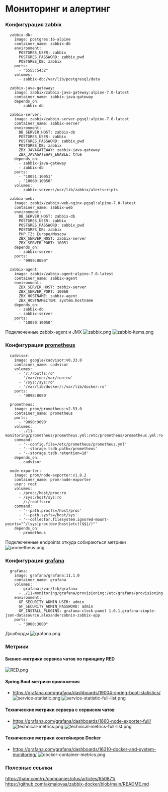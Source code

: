 # Мониторинг и алертинг

### Конфигурация zabbix
```
  zabbix-db:
    image: postgres:16-alpine
    container_name: zabbix-db
    environment:
      POSTGRES_USER: zabbix
      POSTGRES_PASSWORD: zabbix_pwd
      POSTGRES_DB: zabbix
    ports:
      - "5555:5432"
    volumes:
      - zabbix-db:/var/lib/postgresql/data

  zabbix-java-gateway:
    image: zabbix/zabbix-java-gateway:alpine-7.0-latest
    container_name: zabbix-java-gateway
    depends_on:
      - zabbix-db

  zabbix-server:
    image: zabbix/zabbix-server-pgsql:alpine-7.0-latest
    container_name: zabbix-server
    environment:
      DB_SERVER_HOST: zabbix-db
      POSTGRES_USER: zabbix
      POSTGRES_PASSWORD: zabbix_pwd
      POSTGRES_DB: zabbix
      ZBX_JAVAGATEWAY: zabbix-java-gateway
      ZBX_JAVAGATEWAY_ENABLE: true
    depends_on:
      - zabbix-java-gateway
      - zabbix-db
    ports:
      - "10051:10051"
      - "10060:10050"
    volumes:
      - zabbix-server:/usr/lib/zabbix/alertscripts

  zabbix-web:
    image: zabbix/zabbix-web-nginx-pgsql:alpine-7.0-latest
    container_name: zabbix-web
    environment:
      DB_SERVER_HOST: zabbix-db
      POSTGRES_USER: zabbix
      POSTGRES_PASSWORD: zabbix_pwd
      POSTGRES_DB: zabbix
      PHP_TZ: Europe/Moscow
      ZBX_SERVER_HOST: zabbix-server
      ZBX_SERVER_PORT: 10051
    depends_on:
      - zabbix-server
    ports:
      - "9999:8080"

  zabbix-agent:
    image: zabbix/zabbix-agent:alpine-7.0-latest
    container_name: zabbix-agent
    environment:
      ZBX_SERVER_HOST: zabbix-server
      ZBX_SERVER_PORT: 10060
      ZBX_HOSTNAME: zabbix-agent
      ZBX_HOSTNAMEITEM: system.hostname
    depends_on:
      - zabbix-db
      - zabbix-server
    ports:
      - "10050:10050"
```
Подключенные zabbix-agent и JMX
![zabbix.png](zabbix.png)
![zabbix-items.png](zabbix-items.png)

### Конфигурация [prometheus](prometheus/prometheus.yml)
```
  cadvisor:
    image: google/cadvisor:v0.33.0
    container_name: cadvisor
    volumes:
      - '/:/rootfs:ro'
      - '/var/run:/var/run:rw'
      - '/sys:/sys:ro'
      - '/var/lib/docker/:/var/lib/docker:ro'
    ports:
      - '9898:8080'

  prometheus:
    image: prom/prometheus:v2.53.0
    container_name: prometheus
    ports:
      - '9090:9090'
    volumes:
      - ./11-monitoring/prometheus/prometheus.yml:/etc/prometheus/prometheus.yml:ro
    command:
      - '--config.file=/etc/prometheus/prometheus.yml'
      - '--storage.tsdb.path=/prometheus'
      - '--storage.tsdb.retention=1d'
    depends_on:
      - cadvisor

  node-exporter:
    image: prom/node-exporter:v1.8.2
    container_name: prom-node-exporter
    user: root
    volumes:
      - /proc:/host/proc:ro
      - /sys:/host/sys:ro
      - /:/rootfs:ro
    command:
      - '--path.procfs=/host/proc'
      - '--path.sysfs=/host/sys'
      - '--collector.filesystem.ignored-mount-points="^/(sys|proc|dev|host|etc)($$|/)"'
    depends_on:
      - prometheus
```
Подключенные endpoints откуда собираються метрики  
![prometheus.png](prometheus.png)

### Конфигурация [grafana](grafana/provisioning/datasources/datasource.yml)
```
  grafana:
    image: grafana/grafana:11.1.0
    container_name: grafana
    volumes:
      - grafana:/var/lib/grafana
      - ./11-monitoring/grafana/provisioning:/etc/grafana/provisioning
    environment:
      GF_SECURITY_ADMIN_USER: admin
      GF_SECURITY_ADMIN_PASSWORD: admin
      GF_INSTALL_PLUGINS: grafana-clock-panel 1.0.1,grafana-simple-json-datasource,alexanderzobnin-zabbix-app
    ports:
      - "3000:3000"
```
Дашборды ![grafana.png](grafana.png)

### Метрики
#### Бизнес-метрики сервиса чатов по принципу RED
![RED.png](metrics/RED.png)

#### Spring Boot метрики приложения
- https://grafana.com/grafana/dashboards/19004-spring-boot-statistics/
![service-statistic.png](metrics/service-statistic.png)
![service-statistic-full-list.png](metrics/service-statistic-full-list.png)

#### Технические метрики сервера с сервисом чатов
- https://grafana.com/grafana/dashboards/1860-node-exporter-full/
![technical-metrics.png](metrics/technical-metrics.png)
![technical-metrics-full-list.png](metrics/technical-metrics-full-list.png)

#### Технические метрики контейнеров Docker
- https://grafana.com/grafana/dashboards/16310-docker-and-system-monitoring/
![docker-container-metrics.png](metrics/docker-container-metrics.png)

### Полезные ссылки
https://habr.com/ru/companies/otus/articles/650871/
https://github.com/akmalovaa/zabbix-docker/blob/main/README.md